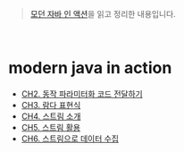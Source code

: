 > [모던 자바 인 액션](http://www.yes24.com/Product/Goods/77125987)을 읽고 정리한 내용입니다.  

<br/>  

# modern java in action
- [CH2. 동작 파라미터화 코드 전달하기](./modern_java_in_action__CH2__Passing_code_with_behavior_parameterization.md)   
- [CH3. 람다 표현식](./modern_java_in_action__CH3__Lambda_expressions.md)
- [CH4. 스트림 소개](./modern_java_in_action__CH4__Introducing_streams.md)
- [CH5. 스트림 활용](./modern_java_in_action__CH5__Working_with_streams.md)
- [CH6. 스트림으로 데이터 수집](./modern_java_in_action__CH6__Collecting_data_with_streams.md)
